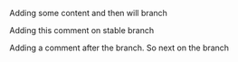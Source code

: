 Adding some content
and then will branch


Adding this comment on stable branch


Adding a comment after the branch.  So next on the branch
